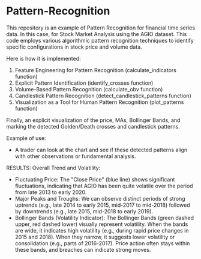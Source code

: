 # Pattern-Recognition
This repository is an example of Pattern Recognition for financial time series data. In this case, for Stock Market Analysis using the AGIO dataset.
This code employs various algorithmic pattern recognition techniques to identify specific configurations in stock price and volume data.

Here is how it is implemented:
1) Feature Engineering for Pattern Recognition (calculate_indicators function)
2) Explicit Pattern Identification (identify_crosses function)
3) Volume-Based Pattern Recognition (calculate_obv function)
4) Candlestick Pattern Recognition (detect_candlestick_patterns function)
5) Visualization as a Tool for Human Pattern Recognition (plot_patterns function)

Finally, an explicit visualization of the price, MAs, Bollinger Bands, and marking the detected Golden/Death crosses and candlestick patterns.

Example of use:
- A trader can look at the chart and see if these detected patterns align with other observations or fundamental analysis.


RESULTS: Overall Trend and Volatility:
- Fluctuating Price: The "Close Price" (blue line) shows significant fluctuations, indicating that AGIO has been quite volatile over the period from late 2013 to early 2020.
- Major Peaks and Troughs: We can observe distinct periods of strong uptrends (e.g., late 2014 to early 2015, mid-2017 to mid-2018) followed by downtrends (e.g., late 2015, mid-2018 to early 2019).
- Bollinger Bands (Volatility Indicator): The Bollinger Bands (green dashed upper, red dashed lower) visually represent volatility. When the bands are wide, it indicates high volatility (e.g., during rapid price changes in 2015 and 2018). When they narrow, it suggests lower volatility or consolidation (e.g., parts of 2016-2017). Price action often stays within these bands, and breaches can indicate strong moves.
